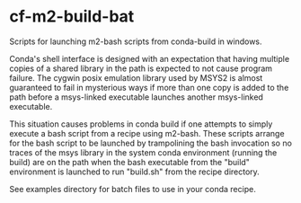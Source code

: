 # cf-m2-build-bat
Scripts for launching m2-bash scripts from conda-build in windows.

Conda's shell interface is designed with an expectation that
having multiple copies of a shared library in the path is expected
to not cause program failure.  The cygwin posix emulation library
used by MSYS2 is almost guaranteed to fail in mysterious ways
if more than one copy is added to the path before a msys-linked
executable launches another msys-linked executable.

This situation causes problems in conda build if one attempts to
simply execute a bash script from a recipe using m2-bash.
These scripts arrange for the bash script to be launched by
trampolining the bash invocation so no traces of the msys library
in the system conda environment (running the build) are
on the path when the bash executable from the "build" environment
is launched to run "build.sh" from the recipe directory.

See examples directory for batch files to use in your conda recipe.

